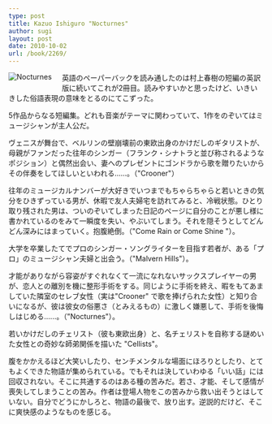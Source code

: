 ```yaml
---
type: post
title: Kazuo Ishiguro "Nocturnes"
author: sugi
layout: post
date: 2010-10-02
url: /book/2269/
---
```

<a href="http://www.amazon.co.jp/exec/obidos/ASIN/0571244998/chezsugi-22/ref=nosim/" onclick="_gaq.push(['_trackEvent', 'outbound-article', 'http://www.amazon.co.jp/exec/obidos/ASIN/0571244998/chezsugi-22/ref=nosim/', '']);" name="amazletlink" target="_blank"><img src="http://i0.wp.com/ecx.images-amazon.com/images/I/41u0Zsi1iZL._SL160_.jpg?w=660" alt="Nocturnes" class="alignleft" style="float: left; margin: 0 20px 20px 0;" data-recalc-dims="1" /></a>

英語のペーパーバックを読み通したのは村上春樹の短編の英訳版に続いてこれが2冊目。読みやすいかと思ったけど、いきいきした俗語表現の意味をとるのにてこずった。

5作品からなる短編集。どれも音楽がテーマに関わっていて、1作をのぞいてはミュージシャンが主人公だ。

ヴェニスが舞台で、ベルリンの壁崩壊前の東欧出身のかけだしのギタリストが、母親がファンだった往年のシンガー（フランク・シナトラと並び称されるようなポジション）と偶然出会い、妻へのプレゼントにゴンドラから歌を贈りたいからその伴奏をしてほしいといわれる......。（"Crooner"）

往年のミュージカルナンバーが大好きでいつまでもちゃらちゃらと若いときの気分をひきずっている男が、休暇で友人夫婦宅を訪れてみると、冷戦状態。ひとり取り残された男は、ついのぞいてしまった日記のページに自分のことが悪し様に書かれているのをみて一瞬度を失い、やぶいてしまう。それを隠そうとしてどんどん深みにはまっていく。抱腹絶倒。（"Come Rain or Come Shine "）。

大学を卒業したてでプロのシンガー・ソングライターを目指す若者が、ある「プロ」のミュージシャン夫婦と出会う。（"Malvern Hills"）。

才能がありながら容姿がすぐれなくて一流になれないサックスプレイヤーの男が、恋人との離別を機に整形手術をする。同じように手術を終え、暇をもてあましていた隣室のセレブ女性（実は"Crooner" で歌を捧げられた女性）と知り合いになるが、彼は彼女の俗悪さ（とみえるもの）に激しく嫌悪して、手術を後悔しはじめる......。（"Nocturnes"）。

若いかけだしのチェリスト（彼も東欧出身）と、名チェリストを自称する謎めいた女性との奇妙な師弟関係を描いた "Cellists"。

腹をかかえるほど大笑いしたり、センチメンタルな場面にほろりとしたり、とてもよくできた物語が集められている。でもそれは決していわゆる「いい話」には回収されない。そこに共通するのはある種の苦みだ。若さ、才能、そして感情が喪失してしまうことの苦み。作者は登場人物をこの苦みから救い出そうとはしていない。自分でどうにかしろと、物語の最後で、放り出す。逆説的だけど、そこに爽快感のようなものを感じる。

